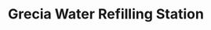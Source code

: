 ---
title: "Grecia Water Refilling Station"
url: /dasmarinas/grecia-water-refilling-station/
shop: Wasser
---